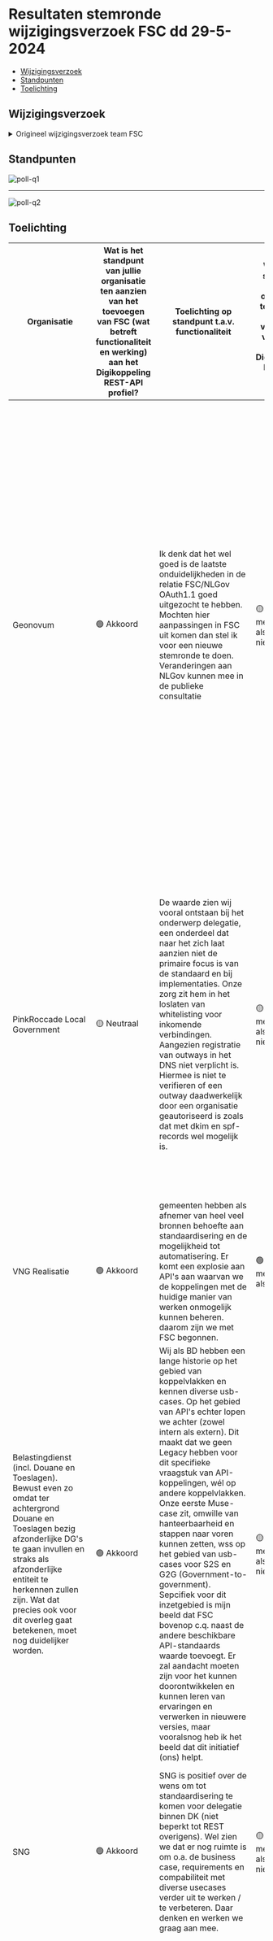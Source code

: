 # Resultaten stemronde wijzigingsverzoek FSC dd 29-5-2024

- [Wijzigingsverzoek](#wijzigingsverzoek)
- [Standpunten](#standpunten)
- [Toelichting](#toelichting)

## Wijzigingsverzoek

 <details>
  <summary>Origineel wijzigingsverzoek team FSC</summary>

## Federatieve Service Connectiviteit opnemen in het Digikoppeling voor REST API's profiel

### Achtergrond

Gemeenten hebben een nieuwe, moderne, gezamenlijke informatievoorziening nodig voor het uitwisselen van gegevens. Want het huidige stelsel voor gegevensuitwisseling maakt het lastig om snel en flexibel te vernieuwen, te voldoen aan privacywetgeving en efficiënt om te gaan met data. Dat staat de verbetering van de gemeentelijke dienstverlening in de weg.

Vanuit die behoefte is Common Ground ontstaan. In de kern gaat het Common Ground over de hervorming van de gemeentelijke informatievoorziening, door op een andere manier om te gaan met gegevens. Zo koppelen we data los van werkprocessen en applicaties. En we bevragen data bij de bron, in plaats van ze veelvuldig te kopiëren en op te slaan. Met de herinrichting van de informatievoorziening kunnen gemeenten hun dienstverlening en bedrijfsvoering ingrijpend verbeteren. Dat stelt ze in staat om op een moderne en flexibele manier in te spelen op maatschappelijke opgaven. Inmiddels is dat verankerd in de informatiekundige visie Common Ground.

Om het data bij de bron principe mogelijk te maken zijn er API's nodig. En door deze beweging richting API's ontstaan er vraagstukken die elke organisatie moet gaan beantwoorden. Zoals; Hoe maak ik een veilige verbinding met een API? hoe beheer ik deze verbindingen? hoe kan ik kenbaar maken dat ik een API aanbied? etc. Als we weten dat elke organisatie deze vragen moet gaan beantwoorden is het niet meer dan logisch om naar een oplossing te zoeken die door elke organisatie gebruikt kan worden zodat het wiel niet ontelbare malen opnieuw uitgevonden moet worden.
Een mogelijke oplossing tot deze vraagstukken is software geworden met de naam NLX.

NLX, als landelijke integratie faciliteit (feitelijk gaat het over het connectiviteitsdeel – integratie is meer dan connectiviteit) is vanaf het prille begin integraal onderdeel van Common Ground geweest. Het is een van de functies in de derde laag in het Common Ground vijflagenmodel waarmee laagdrempelig toepassing en data gescheiden kan worden. Een oplossing als NLX, die gegevens van (overheids)organisaties verbindt, is nog niet beschikbaar. Geïnspireerd door het bewezen succes van de Estlandse X-Road besloot een aantal gemeenten om onderzoek te doen naar een X-Road voor Nederland. Vandaar NLX.

NLX ontwikkelde zich de afgelopen jaren bij VNG Realisatie door het in te zetten als validatie middel voor experimenten rondom uniforme connectiviteit. We richtten ons op de strategie van verplichte software voor gemeenten, haar ketenpartners en haar leveranciers. Het idee achter verplichte software was dat iedereen gemakkelijk bij zou kunnen dragen aan deze software. Hoe minder verschillende implementaties, hoe minder complex het landschap is en dus hoe wendbaarder (dit deel van) het landschap is. Hoewel veel verschillende organisaties beproevingen succesvol uitgevoerd hebben, bleef de echte adoptie in productie uit.

2022 - Objectiveringsonderzoek door Gartner

In 2022 heeft VNG Realisatie een objectiveringsonderzoek over NLX laten uitvoeren door Gartner. De onderzoeksvragen waren:

1. In hoeverre zijn een uitwissel- en integratiemechanisme benodigd voor de realisatie van de visie Common Ground? In welke mate is er behoefte bij gemeenten en andere overheidsinstellingen voor de voorgestelde standaardisatie?
2. Hoe kan de benodigde software het best beschikbaar worden gesteld voor succesvolle implementatie en kan er worden aangesloten op open standaarden en/of software oplossingen die in de markt beschikbaar zijn?
3. Wat zijn de implicaties voor succesvolle implementatie en welke handvatten zijn hierbij van belang?

Dit onderzoek leverde waardevolle inzichten op over waarom de adoptie van NLX achterbleef en heeft richting gegeven aan het connectiviteitsvraagstuk van Common Ground. De belangrijkste conclusies waren:

1. NLX als standaard is nodig; NLX als software is enkel nodig voor de API Directory en de test suite als onderdeel van de NLX standaard. Waar nog als sub conclusie genoemd wordt dat de beschikbaarheid van de referentie-implementatie (waarmee de NLX software bedoeld werd) een versnellend effect zal hebben op de adoptie van de standaard;
2. Communicatie over de NLX standaard moet worden toegesneden op de behoeften van de verschillende stakeholdergroepen;
3. Om de standaard bruikbaar te maken, moeten generieke en overheidsstandaarden verder gecontextualiseerd worden voor het Common Ground ecosysteem;

In het [volledige rapport](https://commonground.nl/file/download/6fef7d23-64d2-45f4-9ee8-403168e53897/gartner-objectivering-nlx-v1.pdf) is de redenatie terug te lezen samen met nog meer (deel) conclusies en aanbevelingen.
In de lijn van de conclusies van Gartner is het pad van verplichte software verlaten. Alle ervaringen en lessen van de afgelopen jaren zijn opgeschreven in de vorm van de standaard genaamd Federated Service Connectivity (FSC).

### Wat standaardiseert FSC

1. Hoe de identiteit van een organisatie wordt bepaald en vertrouwd.
2. Hoe een autorisatie om te mogen koppelen met een API gegeven, geweigerd of ontnomen wordt.
3. Hoe organisaties in een netwerk de API's, en elkaar kunnen vinden.
4. Hoe een verbinding naar een API veilig kan worden opgezet.
5. De inhoud van logregels en wanneer deze moeten worden weggeschreven.
6. Hoe een intermediair namens een andere organisatie een API kan consumeren en/of publiceren.

### Waarom Digikoppeling

Digikoppeling standaardiseert de uitwisseling van gegevens (services) tussen (overheids)organisaties en heeft een profiel specifiek voor (REST) API’s. Hierin wordt het gebruik voorgeschreven van de API Design Rules, mTLS, PKIO en OINs. Het volgen van Digikoppeling is een stap naar technische interoperabiliteit. Met technische interoperabiliteit wordt het verschijnsel bedoeld dat organisaties op technisch niveau samen kunnen werken op een voorspelbare manier waardoor deze samenwerking ondersteund wordt door geautomatiseerde processen. Als twee organisaties data gaan uitwisselen via APIs zijn er geen discussies nodig over welke netwerk protocollen en poorten gebruikt worden, hoe de autorisatie is geregeld etc. Deze discussies zijn tijdrovend, duur en kunnen bij gebrek aan kennis leiden tot onveilige data uitwisseling. Het is maatwerk en daardoor draagt het bij aan de inflexibiliteit van de informatieketens van organisaties. De experimenten binnen het VNG programma Common Ground rondom gegevensuitwisseling en hoe dat bijdraagt aan technische interoperabiliteit hebben uitgewezen dat verdergaande standaardisatie nodig is om stappen te zetten richting technische interoperabiliteit. Deze lessen zijn opgeschreven in de FSC standaard en beschrijven specifieke keuzen hoe management en dataverkeer van API’s georganiseerd zou kunnen worden. FSC bevat een beschrijving (de standaard), een testsuite, een directory en een implementatie (tbv het testen van de standaard, het demonstreren van de standaard en ter versnelling van de adoptie). Het adopteren van FSC in Digikoppeling zorgt voor diepere en bredere uniformering rondom connectiviteit en daarmee grotere stappen richting technische interoperabiliteit.

### Wat voegt FSC toe aan Digikoppeling

1. Een directory waarin API's gepubliceerd en gevonden kunnen worden.
2. Toegang tot een API beheren middels digitale contracten.
3. Uniforme logging rondom verzoeken aan een API.
4. Delegatie. I.e. hoe een organisatie namens een andere organisatie mag handelen.

Links naar de FSC standaard en extensies:

- [Core (de basis)](https://commonground.gitlab.io/standards/fsc/core/draft-fsc-core-00.html)
- [Logging](https://commonground.gitlab.io/standards/fsc/logging/draft-fsc-logging-00.html)

[Pull request voor de wijziging aan het profiel Digikoppeling voor REST API's](https://github.com/Logius-standaarden/Digikoppeling-Koppelvlakstandaard-REST-API/pull/27)

### Verplichtingskader

Technische interoperabiliteit is gebaat bij de adoptie van een werkwijze door de massa. De behoefte voor individuele (maatwerk) oplossingen bij het uitwisselen van informatie neemt af onder invloed van het aantal organisaties wat eenzelfde werkwijze hanteert. De toegevoegde waarde van een standaard werkwijze neemt toe met het aantal organisaties wat deze adopteert. In dat kader valt te beargumenteren dat de toevoeging van FSC (en in de toekomst andere standaard werkwijzen in de scope van het Federatieve Data Stelsel) zo verplichtend mogelijk vastgesteld zou moeten worden. Dit zou via een wettelijk kader kunnen of via een streefbeeldafspraak. Er zit echter ook een keerzijde aan het zo verplichtend mogelijk maken van een standaard: het dwingt organisaties vanaf het eerste moment in een transitie, die hoogstwaarschijnlijk voor het overgrote merendeel van de organisaties niet goed past bij de staande prioriteiten. Dat roept weerstand op en is daardoor contraproductief. Waarschijnlijk heeft een ‘pas toe of leg uit’ verplichting aan het begin van de adoptie van een standaard de grootste kans om deze goed te ondersteunen. De eerste organisaties / informatieketens die toch al in een transitie zitten, kunnen de early adopters zijn op basis van een intrinsieke motivatie om haar connectiviteit te moderniseren. Vanuit die early adopters breidt de adoptie dan als een olievlek uit. Organisaties voor wie het moment van vaststellen door staande prioriteiten niet logisch is om direct te veranderen, hebben de mogelijkheid om de adoptie te starten op een moment wat past. In de toekomst zou het verplichtingskader wellicht verhoogt kunnen worden om redenen die dan ondersteunend zijn aan de adoptie.

### Naam

Ronald Koster

### Email

ronald.koster@vng.nl

### Organisatie

VNG

</details>

## Standpunten

![poll-q1](https://github.com/Logius-standaarden/Overleg/assets/25407617/b53e4e84-f10b-4da8-b47a-3adcbc96c1b1)

---

![poll-q2](https://github.com/Logius-standaarden/Overleg/assets/25407617/89628b8b-07fa-4816-8582-cea1b449ba30)

## Toelichting

| Organisatie                                                                                                                                                                                                                                                                                      | Wat is het standpunt van jullie organisatie ten aanzien van het toevoegen van FSC (wat betreft functionaliteit en werking) aan het Digikoppeling REST-API profiel? | Toelichting op standpunt t.a.v. functionaliteit                                                                                                                                                                                                                                                                                                                                                                                                                                                                                                                                                                                                                                                                                                                                                     | Wat is het standpunt van jullie organisatie ten aanzien van het verplichten van FSC in het Digikoppeling REST-API profiel? | Toelichting op standpunt t.a.v. verplichting                                                                                                                                                                                                                                                                                                                                                                                                                                                                                                                   |
| ------------------------------------------------------------------------------------------------------------------------------------------------------------------------------------------------------------------------------------------------------------------------------------------------ | ------------------------------------------------------------------------------------------------------------------------------------------------------------------ | --------------------------------------------------------------------------------------------------------------------------------------------------------------------------------------------------------------------------------------------------------------------------------------------------------------------------------------------------------------------------------------------------------------------------------------------------------------------------------------------------------------------------------------------------------------------------------------------------------------------------------------------------------------------------------------------------------------------------------------------------------------------------------------------------- | -------------------------------------------------------------------------------------------------------------------------- | -------------------------------------------------------------------------------------------------------------------------------------------------------------------------------------------------------------------------------------------------------------------------------------------------------------------------------------------------------------------------------------------------------------------------------------------------------------------------------------------------------------------------------------------------------------- |
| Geonovum                                                                                                                                                                                                                                                                                         | 🟢 Akkoord                                                                                                                                                         | Ik denk dat het wel goed is de laatste onduidelijkheden in de relatie FSC/NLGov OAuth1.1 goed uitgezocht te hebben. Mochten hier aanpassingen in FSC uit komen dan stel ik voor een nieuwe stemronde te doen. Veranderingen aan NLGov kunnen mee in de publieke consultatie                                                                                                                                                                                                                                                                                                                                                                                                                                                                                                                         | 🟡 Akkoord met opnemen als optioneel / niet verplicht                                                                      | Gezien de discussie en het advies van edward lijkt me optioneel een goede eerste stap om vervolgens na meer implementatie ervaring op later tijdstip over te kunnen gaan op een verplichting. Het risico van te veel opties binnen digikopppeling zie ik echter ook. Een uitfasering (wegnemen van verplichting bij een oudere standaard als WUS of ebMS) zou kunnen helpen. De geostandaarden doen op vergelijkbare wijze de transitie naar APIs. Verplichting op API standaarden, legacy (nog veel gebruikte) standaarden naar lijst aanbevolen standaarden. |
| PinkRoccade Local Government                                                                                                                                                                                                                                                                     | 🟡 Neutraal                                                                                                                                                        | De waarde zien wij vooral ontstaan bij het onderwerp delegatie, een onderdeel dat naar het zich laat aanzien niet de primaire focus is van de standaard en bij implementaties. Onze zorg zit hem in het loslaten van whitelisting voor inkomende verbindingen. Aangezien registratie van outways in het DNS niet verplicht is. Hiermee is niet te verifieren of een outway daadwerkelijk door een organisatie geautoriseerd is zoals dat met dkim en spf-records wel mogelijk is.                                                                                                                                                                                                                                                                                                                   | 🟡 Akkoord met opnemen als optioneel / niet verplicht                                                                      | In de keten samenwerkende organisaties moeten meebewegen om de vruchten hiervan te plukken. Naast het vaststellen van de standaard zijn ook sturing en incentives nodig om de ingebruikname gedurende langere periode te stimuleren. Wij zijn voorstander van een niet-verplicht karakter omdat de adoptie-maatregelen en consequenties onvoldoende scherp zijn, dit mede in relatie tot al dan niet aanwezige behoefte vanuit onze gemeente klanten.                                                                                                          |
| VNG Realisatie                                                                                                                                                                                                                                                                                   | 🟢 Akkoord                                                                                                                                                         | gemeenten hebben als afnemer van heel veel bronnen behoefte aan standaardisering en de mogelijkheid tot automatisering. Er komt een explosie aan API's aan waarvan we de koppelingen met de huidige manier van werken onmogelijk kunnen beheren. daarom zijn we met FSC begonnen.                                                                                                                                                                                                                                                                                                                                                                                                                                                                                                                   | 🟢 Akkoord met opnemen als verplicht                                                                                       | Vanuit gemeenten zouden wij graag verplicht zien.                                                                                                                                                                                                                                                                                                                                                                                                                                                                                                              |
| Belastingdienst (incl. Douane en Toeslagen). Bewust even zo omdat ter achtergrond Douane en Toeslagen bezig afzonderlijke DG's te gaan invullen en straks als afzonderlijke entiteit te herkennen zullen zijn. Wat dat precies ook voor dit overleg gaat betekenen, moet nog duidelijker worden. | 🟢 Akkoord                                                                                                                                                         | Wij als BD hebben een lange historie op het gebied van koppelvlakken en kennen diverse usb-cases. Op het gebied van API's echter lopen we achter (zowel intern als extern). Dit maakt dat we geen Legacy hebben voor dit specifieke vraagstuk van API-koppelingen, wél op andere koppelvlakken. Onze eerste Muse-case zit, omwille van hanteerbaarheid en stappen naar voren kunnen zetten, wss op het gebied van usb-cases voor S2S en G2G (Government-to-government). Sepcifiek voor dit inzetgebied is mijn beeld dat FSC bovenop c.q. naast de andere beschikbare API-standaards waarde toevoegt. Er zal aandacht moeten zijn voor het kunnen doorontwikkelen en kunnen leren van ervaringen en verwerken in nieuwere versies, maar vooralsnog heb ik het beeld dat dit initiatief (ons) helpt. | 🟡 Akkoord met opnemen als optioneel / niet verplicht                                                                      | Jammer genoeg staat het hier anders dan in de presentatie van Edward. Ik vind AANBEVOLEN een mooie aanduiding voor hoe om te gaan met "verplichting". Daarom is mijn uitleg van de keuze hierboven te lezen als AANBEVOLEN en dus wat sterker dan optioneel/niet verplicht.                                                                                                                                                                                                                                                                                    |
| SNG                                                                                                                                                                                                                                                                                              | 🟢 Akkoord                                                                                                                                                         | SNG is positief over de wens om tot standaardisering te komen voor delegatie binnen DK (niet beperkt tot REST overigens). Wel zien we dat er nog ruimte is om o.a. de business case, requirements en compabiliteit met diverse usecases verder uit te werken / te verbeteren. Daar denken en werken we graag aan mee.                                                                                                                                                                                                                                                                                                                                                                                                                                                                               | 🟡 Akkoord met opnemen als optioneel / niet verplicht                                                                      | Op dit moment kunnen we 'as is' niet akkoord gaan met verplichting. Maar aanbevolen / optioneel biedt ruimte voor verdere uitwerking zoals bij A) beschreven, daarmee veranderd ons advies in akkoord.                                                                                                                                                                                                                                                                                                                                                         |
| API Strategy                                                                                                                                                                                                                                                                                     | 🟡 Neutraal                                                                                                                                                        |                                                                                                                                                                                                                                                                                                                                                                                                                                                                                                                                                                                                                                                                                                                                                                                                     | 🟡 Akkoord met opnemen als optioneel / niet verplicht                                                                      | Het heeft de voorkeur om flexibel te blijven en ook gebruik te kunnen blijven maken van het huidige profiel en wellicht nog een zwaarder profiel op te stellen of een bedrijfsprofiel te maken zonder verplichte outway.                                                                                                                                                                                                                                                                                                                                       |
| Kadaster                                                                                                                                                                                                                                                                                         | 🟡 Neutraal                                                                                                                                                        | Zouden graag EERST functioneel extra mogelijkheden bij FSC-contracten zien, zodat aangegeven kan worden dat een partij enkel geautoriseerd is om een API aan te roepen met bepaalde specifieke parameters, bijvoorbeeld "gemeentecode=123".                                                                                                                                                                                                                                                                                                                                                                                                                                                                                                                                                         | 🟡 Akkoord met opnemen als optioneel / niet verplicht                                                                      | Verplichting pas nadat meer ervaring is opgedaan en de standaard functioneel meer de "puntjes op de i" heeft.                                                                                                                                                                                                                                                                                                                                                                                                                                                  |
| Stichting RINIS                                                                                                                                                                                                                                                                                  | 🟢 Akkoord                                                                                                                                                         |                                                                                                                                                                                                                                                                                                                                                                                                                                                                                                                                                                                                                                                                                                                                                                                                     | 🟡 Akkoord met opnemen als optioneel / niet verplicht                                                                      |                                                                                                                                                                                                                                                                                                                                                                                                                                                                                                                                                                |
| TNO                                                                                                                                                                                                                                                                                              | 🟢 Akkoord                                                                                                                                                         |                                                                                                                                                                                                                                                                                                                                                                                                                                                                                                                                                                                                                                                                                                                                                                                                     | 🟡 Akkoord met opnemen als optioneel / niet verplicht                                                                      | Impact voor betrokken partijen en aandacht voor benodigde transitieperiode.                                                                                                                                                                                                                                                                                                                                                                                                                                                                                    |
| DICTU                                                                                                                                                                                                                                                                                            | 🟢 Akkoord                                                                                                                                                         |                                                                                                                                                                                                                                                                                                                                                                                                                                                                                                                                                                                                                                                                                                                                                                                                     | 🟢 Akkoord met opnemen als verplicht                                                                                       | Ik ben bang als we dit niet verplicht stellen, het lang kan gaan duren voordat FSC overal wordt toegepast. Verder ontstaat er wildgroei (de een past het toe, de ander niet) en het is niet duidelijk of die wildgroei ooit gaat verdwijnen (want niet verplicht).                                                                                                                                                                                                                                                                                             |
| Ministerie Justitie en Veiligheid, namens 60 unieke en los staande JenV onderdelen. Dat wil zeggen eigen bestuurlijke onderdelen met eigen IV principes.                                                                                                                                         | 🟢 Akkoord                                                                                                                                                         | Gezien de functionaliteit en de behoefte voor aantal stakeholders is het goede aanvulling voor een vraag behoefte. Past daardoor prima als aanvulling.                                                                                                                                                                                                                                                                                                                                                                                                                                                                                                                                                                                                                                              | 🟡 Akkoord met opnemen als optioneel / niet verplicht                                                                      | JenV in zijn geheel vindt het op dit moment niet verantwoord om het al als verplichting aan te merken. Zie eerder opgegeven standpunten. Dat het in de toekomst als geheel meer doorontwikkeld is en afgestemd met alle stakeholders kan het alsnog opgenomen worden als standaard. Deze stap zou ook zuivere route zijn.                                                                                                                                                                                                                                      |
| Duo                                                                                                                                                                                                                                                                                              | 🟢 Akkoord                                                                                                                                                         | Mits we eerst een fase van doorontwikkeling ingaan.                                                                                                                                                                                                                                                                                                                                                                                                                                                                                                                                                                                                                                                                                                                                                 | 🟡 Akkoord met opnemen als optioneel / niet verplicht                                                                      | Het huidige restprofiel (zonder oauth) is eenvoudig en makkelijk te implementeren.                                                                                                                                                                                                                                                                                                                                                                                                                                                                             |
| Enable U                                                                                                                                                                                                                                                                                         | 🟢 Akkoord                                                                                                                                                         |                                                                                                                                                                                                                                                                                                                                                                                                                                                                                                                                                                                                                                                                                                                                                                                                     | 🟡 Akkoord met opnemen als optioneel / niet verplicht                                                                      |                                                                                                                                                                                                                                                                                                                                                                                                                                                                                                                                                                |
| UWV                                                                                                                                                                                                                                                                                              | 🟢 Akkoord                                                                                                                                                         | Eens is inhoudelijk een goede toevoeging.                                                                                                                                                                                                                                                                                                                                                                                                                                                                                                                                                                                                                                                                                                                                                           | 🟡 Akkoord met opnemen als optioneel / niet verplicht                                                                      | Door wijzigende landschap niet mogelijk om op een korte termijn te voldoen aan een verplichtend karakter.                                                                                                                                                                                                                                                                                                                                                                                                                                                      |
| RDW                                                                                                                                                                                                                                                                                              | 🟢 Akkoord                                                                                                                                                         | Geen extra toevoegingen tov. ons antwoord uit de enquete. De functonaliteit en werking van de FSC standaard zijn wij akkoord mee.                                                                                                                                                                                                                                                                                                                                                                                                                                                                                                                                                                                                                                                                   | 🟡 Akkoord met opnemen als optioneel / niet verplicht                                                                      |                                                                                                                                                                                                                                                                                                                                                                                                                                                                                                                                                                |
| Justid                                                                                                                                                                                                                                                                                           | 🟢 Akkoord                                                                                                                                                         | Goed dat het uitgangspunt wordt gehanteerd dat dit het vertrekpunt is en we de standaard samen verder op te werken hebben. Dat erkent dat het nog niet klaar is en laat ruimte voor de nog nodige aanpassingen.                                                                                                                                                                                                                                                                                                                                                                                                                                                                                                                                                                                     | 🟡 Akkoord met opnemen als optioneel / niet verplicht                                                                      | Dit is conform het advies dat jenv heeft gegeven. Het maakt het mogelijk om de standaard te gebruiken en tot adoptie te komen zonder dat de verplichting hier de drijver achter is. Adoptie enkel door verplichting is af te raden.                                                                                                                                                                                                                                                                                                                            |
| Rijksdienst voor Identiteitsgegevens                                                                                                                                                                                                                                                             | 🔴 Niet akkoord                                                                                                                                                    | De toegevoegde waarde van de FSC functies worden (deels) gezien. Echter is interoperabiliteit bij API koppelvlakken juist een internationale kwestie met bijhorende organisaties voor de gebruikelijke standaarden als oAUTH en OIDC. Voor een betere adoptie is het verstandig juist de wijzigingen op te laten nemen in deze standaarden en het als NEderland niet weer op afwijkende wijze te organiseren. Anders gezegd: als het voor Nederland zo goed zou zijn dan moet het toch ook draagvlak op Europees en Internationaal krijgen?                                                                                                                                                                                                                                                         | 🟡 Akkoord met opnemen als optioneel / niet verplicht                                                                      | Als de keuze is om de wijziging door te voeren (waar wij niet achter staan) dan als aanbevolen onderdeel binnen de verplichte standaard Digikoppeling opnemen.                                                                                                                                                                                                                                                                                                                                                                                                 |
